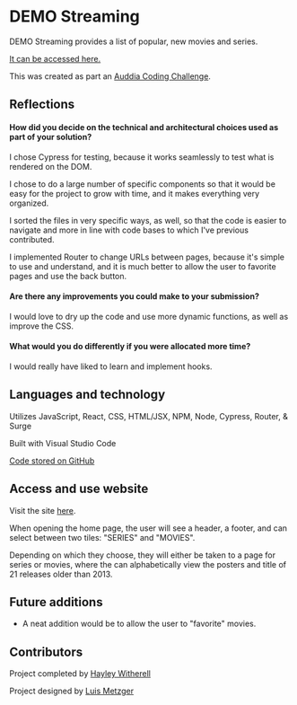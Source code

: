# DEMO Streaming

DEMO Streaming provides a list of popular, new movies and series.

[It can be accessed here.](https://auddia-hayley.surge.sh/)

This was created as part an [Auddia Coding Challenge](https://github.com/hayleyw7/auddia-react-coding-challenge).

## Reflections

#### How did you decide on the technical and architectural choices used as part of your solution?

I chose Cypress for testing, because it works seamlessly to test what is rendered on the DOM.

I chose to do a large number of specific components so that it would be easy for the project to grow with time, and it makes everything very organized.

I sorted the files in very specific ways, as well, so that the code is easier to navigate and more in line with code bases to which I've previous contributed.

I implemented Router to change URLs between pages, because it's simple to use and understand, and it is much better to allow the user to favorite pages and use the back button.

#### Are there any improvements you could make to your submission?

I would love to dry up the code and use more dynamic functions, as well as improve the CSS.
#### What would you do differently if you were allocated more time?

I would really have liked to learn and implement hooks. 

## Languages and technology

Utilizes JavaScript, React, CSS, HTML/JSX, NPM, Node, Cypress, Router, & Surge

Built with Visual Studio Code

[Code stored on GitHub](https://github.com/hayleyw7/auddia)

## Access and use website

Visit the site [here](https://auddia-hayley.surge.sh/).

When opening the home page, the user will see a header, a footer, and can select between two tiles: "SERIES" and "MOVIES".

Depending on which they choose, they will either be taken to a page for series or movies, where the can alphabetically view the posters and title of 21 releases older than 2013.

## Future additions

* A neat addition would be to allow the user to "favorite" movies.

## Contributors

Project completed by [Hayley Witherell](https://github.com/hayleyw7)

Project designed by [Luis Metzger](https://github.com/luismetzger/)